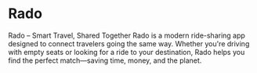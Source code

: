 # Rado
Rado – Smart Travel, Shared Together Rado is a modern ride-sharing app designed to connect travelers going the same way. Whether you're driving with empty seats or looking for a ride to your destination, Rado helps you find the perfect match—saving time, money, and the planet.
